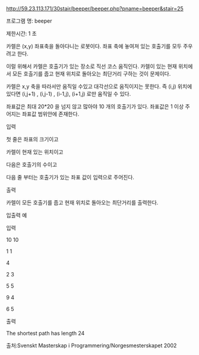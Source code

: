 http://59.23.113.171/30stair/beeper/beeper.php?pname=beeper&stair=25

프로그램 명: beeper

제한시간: 1 초

카렐은 (x,y) 좌표축을 돌아다니는 로봇이다. 좌표 축에 놓여져 있는 호출기를 모두 주우려고 한다.



이럴 위해서 카렐은 호출기가 있는 장소로 직선 코스 움직인다. 카렐이 있는 현재 위치에서 모든 호출기를 줍고 현재 위치로 돌아오는 최단거리 구하는 것이 문제이다.





카렐은 x,y 축을 따라서만 움직일 수있고 대각선으로 움직이지는 못한다. 즉 (i,j) 위치에 있다면 (i,j+1) , (i,j-1) , (i-1,j), (i+1,j) 로만 움직일 수 있다.



좌표값은 최대 20*20 을 넘지 않고 많아야 10 개의 호출기가 있다. 좌표값은 1 이상 주어지는 좌표값 범위안에 존재한다.



입력



첫 줄은 좌표의 크기이고

카렐이 현재 있는 위치이고

다음은 호출기의 수이고

다음 줄 부터는 호출기가 있는 좌표 값이 입력으로 주어진다.

출력



카렐이 모든 호출기를 줍고 현재 위치로 돌아오는 최단거리를 출력한다.

입출력 예



입력


10 10

1 1

4

2 3

5 5

9 4

6 5



출력


The shortest path has length 24

출처:Svenskt Masterskap i Programmering/Norgesmesterskapet 2002

